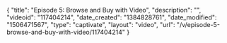 {
    "title": "Episode 5: Browse and Buy with Video",
    "description": "",
    "videoid": "117404214",
    "date_created": "1384828761",
    "date_modified": "1506471567",
    "type": "captivate",
    "layout": "video",
    "url": "\/v\/episode-5-browse-and-buy-with-video\/117404214"
}